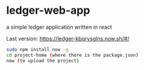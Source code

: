 # ledger-web-app
a simple ledger application written in react 

Last version: https://ledger-kbqrysglns.now.sh/#/

```bash
sudo npm install now -g
cd project-home (where there is the package.json) 
now (to upload the project)
``` 

